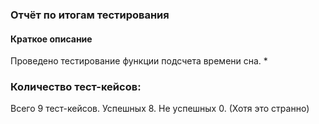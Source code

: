 ### Отчёт по итогам тестирования

#### Краткое описание 

Проведено тестирование функции подсчета времени сна.
* 

### Количество тест-кейсов:
Всего 9 тест-кейсов.
Успешных 8.
Не успешных 0. (Хотя это странно)



